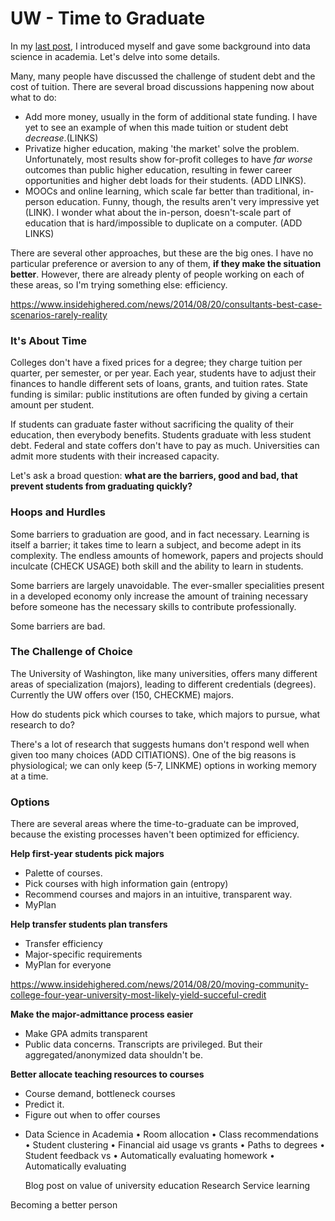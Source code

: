# UW - Time to Graduate

In my [last post](http://blogs.uw.edu/fractals/introduction/), I introduced myself and gave some background into data science in academia. Let's delve into some details.


Many, many people have discussed the challenge of student debt and the cost of tuition. There are several broad discussions happening now about what to do:

* Add more money, usually in the form of additional state funding. I have yet to see an example of when this made tuition or student debt *decrease*.(LINKS)
* Privatize higher education, making 'the market' solve the problem. Unfortunately, most results show for-profit colleges to have *far worse* outcomes than public higher education, resulting in fewer career opportunities and higher debt loads for their students. (ADD LINKS).
* MOOCs and online learning, which scale far better than traditional, in-person education. Funny, though, the results aren't very impressive yet (LINK). I wonder what about the in-person, doesn't-scale part of education that is hard/impossible to duplicate on a computer. (ADD LINKS)

There are several other approaches, but these are the big ones. I have no particular preference or aversion to any of them, **if they make the situation better**. However, there are already plenty of people working on each of these areas, so I'm trying something else: efficiency.

https://www.insidehighered.com/news/2014/08/20/consultants-best-case-scenarios-rarely-reality

### It's About Time

Colleges don't have a fixed prices for a degree; they charge tuition per quarter, per semester, or per year. Each year, students have to adjust their finances to handle different sets of loans, grants, and tuition rates. State funding is similar: public institutions are often funded by giving a certain amount per student.

If students can graduate faster without sacrificing the quality of their education, then everybody benefits. Students graduate with less student debt. Federal and state coffers don't have to pay as much. Universities can admit more students with their increased capacity.

Let's ask a broad question: **what are the barriers, good and bad, that prevent students from graduating quickly?**

### Hoops and Hurdles

Some barriers to graduation are good, and in fact necessary. Learning is itself a barrier; it takes time to learn a subject, and become adept in its complexity. The endless amounts of homework, papers and projects should inculcate (CHECK USAGE) both skill and the ability to learn in students.

Some barriers are largely unavoidable. The ever-smaller specialities present in a developed economy only increase the amount of training necessary before someone has the necessary skills to contribute professionally.

Some barriers are bad. 

### The Challenge of Choice

The University of Washington, like many universities, offers many different areas of specialization (majors), leading to different credentials (degrees). Currently the UW offers over (150, CHECKME) majors. 

How do students pick which courses to take, which majors to pursue, what research to do?

There's a lot of research that suggests humans don't respond well when given too many choices (ADD CITIATIONS). One of the big reasons is physiological; we can only keep (5-7, LINKME) options in working memory at a time. 


### Options

There are several areas where the time-to-graduate can be improved, because the existing processes haven't been optimized for efficiency.

**Help first-year students pick majors**

* Palette of courses. 
* Pick courses with high information gain (entropy)
* Recommend courses and majors in an intuitive, transparent way.
* MyPlan

**Help transfer students plan transfers**

* Transfer efficiency
* Major-specific requirements
* MyPlan for everyone

https://www.insidehighered.com/news/2014/08/20/moving-community-college-four-year-university-most-likely-yield-succeful-credit

**Make the major-admittance process easier**

* Make GPA admits transparent
* Public data concerns. Transcripts are privileged. But their aggregated/anonymized data shouldn't be.

**Better allocate teaching resources to courses**

* Course demand, bottleneck courses
* Predict it.
* Figure out when to offer courses






- Data Science in Academia
   • Room allocation
   • Class recommendations
   • Student clustering
   • Financial aid usage vs grants
   • Paths to degrees
   • Student feedback vs 
   • Automatically evaluating homework
   • Automatically evaluating 


   Blog post on value of university education
   Research
   Service learning

Becoming a better person